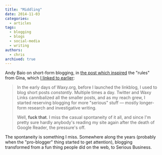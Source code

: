 ```yaml
---
title: "Middling"
date: 2014-11-03
categories:
  - articles
tags:
  - blogging
  - blogs
  - social-media
  - writing
authors:
  - chris
archived: true
---
```


Andy Baio on short-form blogging, in [the post which inspired](http://waxy.org/2014/10/middling/) the "rules" from Gina, which [I linked to earlier](/blog/short-form-blogging/ "Short-Form Blogging"):

> In the early days of Waxy.org, before I launched the linkblog, I used to blog short posts _constantly_. Multiple times a day. Twitter and Waxy Links cannibalized all the smaller posts, and as my reach grew, I started reserving blogging for more "serious" stuff — mostly longer-form research and investigative writing.
>
> Well, **fuck that**. I miss the casual spontaneity of it all, and since I'm pretty sure hardly anybody's reading my site again after the death of Google Reader, the pressure's off.

The spontaneity is something I miss. Somewhere along the years (probably when the "pro-blogger" thing started to get attention), blogging transformed from a fun thing people did on the web, to Serious Business.
